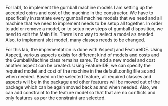 For lab1, to implement the gumball machine models I am setting up the accepted coins and cost of the machine in the constructor. We have to specifically instantiate every gumball machine models that we need and all machine that we need to implement needs to be setup all together. In order to add or remove a model, or to setup new steps of gumball disposition, we need to edit the Main file. There is no way to select a model as needed. Also, to implement slot model, many classes needs to be changed.



For this lab, the implementation is done with Aspectj and FeatureIDE. Using Aspectj, various aspects exists for different kind of models and costs and the GumballMachine class remains same. To add a new model and cost another aspect can be created. Using FeatureIDE, we can specify the required model and cost of the machine in the default.config file as and when needed. Based on the selected feature, all required classes and aspects will be in the package and other features will be moved out of the package which can be again moved back as and when needed. Also, we can add constraint to the feature model so that that are no conflicts and only features as per the constraint are selected.